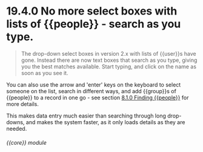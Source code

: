 # 19.4.0    No more select boxes with lists of {{people}} - search as you type.  

> The drop-down select boxes in version 2.x with lists of {{user}}s have gone. Instead there are now text boxes that search as you type, giving you the best matches available. Start typing, and click on the name as soon as you see it. 

You can also use the arrow and 'enter' keys on the keyboard to select someone on the list, search in different ways, and add {{group}}s of {{people}} to a record in one go - see section [8.1.0  Finding {{people}}](/help/index/v/{{version}}/p/8.1.0) for more details.

This makes data entry much easier than searching through long drop-downs, and makes the system faster, as it only loads details as they are needed. 

###### {{core}} module

